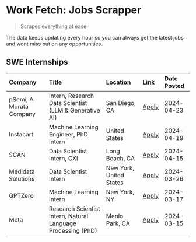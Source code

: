 # Work Fetch: Jobs Scrapper
> Scrapes everything at ease

The data keeps updating every hour so you can always get the latest jobs and wont miss out on any opportunities.

## SWE Internships
<!--START_SECTION:workfetch-->
| Company                 | Title                                                        | Location                | Link                                                                                                                                                                                                                                                                        | Date Posted   |
|:------------------------|:-------------------------------------------------------------|:------------------------|:----------------------------------------------------------------------------------------------------------------------------------------------------------------------------------------------------------------------------------------------------------------------------|:--------------|
| pSemi, A Murata Company | Intern, Research Data Scientist (LLM & Generative AI)        | San Diego, CA           | [Apply](https://www.linkedin.com/jobs/view/intern-research-data-scientist-llm-generative-ai-at-psemi-a-murata-company-3887074168?position=10&pageNum=0&refId=O9QuI1ILUyvgNxuYbOGcOQ%3D%3D&trackingId=FrbfH2EWiXggoxk6A0Ay5w%3D%3D&trk=public_jobs_jserp-result_search-card) | 2024-04-23    |
| Instacart               | Machine Learning Engineer, PhD Intern                        | United States           | [Apply](https://www.linkedin.com/jobs/view/machine-learning-engineer-phd-intern-at-instacart-3901991739?position=2&pageNum=0&refId=O9QuI1ILUyvgNxuYbOGcOQ%3D%3D&trackingId=ACTI12iKnSXs9QzjTnQyUQ%3D%3D&trk=public_jobs_jserp-result_search-card)                           | 2024-04-19    |
| SCAN                    | Data Scientist Intern, CXI                                   | Long Beach, CA          | [Apply](https://www.linkedin.com/jobs/view/data-scientist-intern-cxi-at-scan-3899690492?position=9&pageNum=0&refId=O9QuI1ILUyvgNxuYbOGcOQ%3D%3D&trackingId=dd6lB3Zlh%2B%2FGov3UN3Kw9Q%3D%3D&trk=public_jobs_jserp-result_search-card)                                       | 2024-04-15    |
| Medidata Solutions      | Data Scientist Intern                                        | New York, United States | [Apply](https://www.linkedin.com/jobs/view/data-scientist-intern-at-medidata-solutions-3810253704?position=8&pageNum=0&refId=O9QuI1ILUyvgNxuYbOGcOQ%3D%3D&trackingId=2dUg91D%2BGKmlfH%2FJaYdBYg%3D%3D&trk=public_jobs_jserp-result_search-card)                             | 2024-03-26    |
| GPTZero                 | Machine Learning Intern                                      | New York, NY            | [Apply](https://www.linkedin.com/jobs/view/machine-learning-intern-at-gptzero-3860723963?position=7&pageNum=0&refId=O9QuI1ILUyvgNxuYbOGcOQ%3D%3D&trackingId=Xz2iBu9dOMxHobkY5U%2Bs5Q%3D%3D&trk=public_jobs_jserp-result_search-card)                                        | 2024-03-17    |
| Meta                    | Research Scientist Intern, Natural Language Processing (PhD) | Menlo Park, CA          | [Apply](https://www.linkedin.com/jobs/view/research-scientist-intern-natural-language-processing-phd-at-meta-3858718375?position=6&pageNum=0&refId=O9QuI1ILUyvgNxuYbOGcOQ%3D%3D&trackingId=jOJzomjG79YNfXIX3%2FlBow%3D%3D&trk=public_jobs_jserp-result_search-card)         | 2024-03-15    |
<!--END_SECTION:workfetch-->
